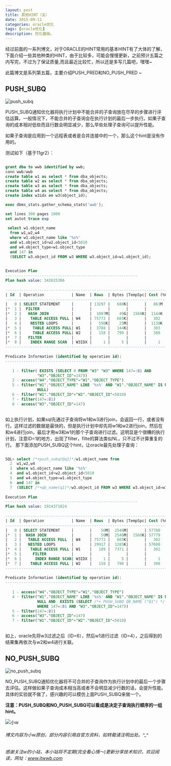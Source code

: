 ```yaml
---
layout: post
title: 其他HINT（五）
date: 2015-09-11
categories: oracle优化
tags: [oracle优化]
description: 优化基础。
---
```


经过前面的一系列博文，对于ORACLE的HINT常用的基本HINT有了大体的了解，下面介绍一些其他种类的HINT，由于比较多，可能会慢慢更新，之前预计五篇之内写完，不过为了保证质量,而且最近比较忙，所以还是多写几篇吧，嘿嘿~

此篇博文是系列第五篇，主要介绍PUSH_PRED和NO_PUSH_PRED ~


## PUSH_SUBQ 

![push_subq](https://docs.oracle.com/cd/E11882_01/server.112/e41084/img/push_subq_hint.gif)

PUSH_SUBQ通知优化器将执行计划中不能合并的子查询放在尽早的步骤进行评估运算。一般情况下，不能合并的子查询会在执行计划的最后一步执行。如果子查询的成本相对低些而且行数会明显减少，那么早些处理子查询可以提升性能。

如果子查询是应用到一个远程表或者是合并连接中的一个，那么这个hint是没有作用的。

测试如下（基于11gr2）：

```sql

grant dba to wwb identified by wwb;
conn wwb/wwb
create table w1 as select * from dba_objects;
create table w2 as select * from dba_objects;
create table w3 as select * from dba_objects;
create table w4 as select * from dba_objects;
create index w3idx on w3(object_id);

exec dbms_stats.gather_schema_stats('wwb');

set lines 300 pages 1000
set autot trace exp
 
 select w1.object_name 
  from w1,w2,w4
  where w1.object_name like '%s%'
  and w1.object_id+w2.object_id<5010
  and w4.object_type=w1.object_type
  and 147 in
  (SELECT w3.object_id FROM w3 WHERE w3.object_id=w1.object_id);
 
 
Execution Plan
----------------------------------------------------------
Plan hash value: 342615306
 
--------------------------------------------------------------------------------------
| Id  | Operation            | Name  | Rows  | Bytes |TempSpc| Cost (%CPU)| Time     |
--------------------------------------------------------------------------------------
|   0 | SELECT STATEMENT     |       | 13297 |   688K|       |   863M  (1)|999:59:59 |
|*  1 |  FILTER              |       |       |       |       |            |          |
|*  2 |   HASH JOIN          |       |  1007M|    49G|  1560K|  1144K  (1)| 03:49:00 |
|   3 |    TABLE ACCESS FULL | W4    | 75772 |   665K|       |   302   (1)| 00:00:04 |
|   4 |    NESTED LOOPS      |       |   598K|    25M|       |  1138K  (1)| 03:47:39 |
|*  5 |     TABLE ACCESS FULL| W1    |  3788 |   144K|       |   303   (1)| 00:00:04 |
|*  6 |     TABLE ACCESS FULL| W2    |   158 |   790 |       |   300   (1)| 00:00:04 |
|*  7 |   FILTER             |       |       |       |       |            |          |
|*  8 |    INDEX RANGE SCAN  | W3IDX |     1 |     5 |       |     1   (0)| 00:00:01 |
--------------------------------------------------------------------------------------
 
Predicate Information (identified by operation id):
---------------------------------------------------
 
   1 - filter( EXISTS (SELECT 0 FROM "W3" "W3" WHERE 147=:B1 AND
              "W3"."OBJECT_ID"=147))
   2 - access("W4"."OBJECT_TYPE"="W1"."OBJECT_TYPE")
   5 - filter("W1"."OBJECT_NAME" LIKE '%s%' AND "W1"."OBJECT_NAME" IS NOT
              NULL)
   6 - filter("W1"."OBJECT_ID"+"W2"."OBJECT_ID"<5010)
   7 - filter(147=:B1)
   8 - access("W3"."OBJECT_ID"=147)
   
```   
   
如上执行计划，如果sql先通过子查询将w1和w3进行join，会返回一行，或者没有行。这样过滤的数据是最快的，但是执行计划中却先将w1和w2进行join，然后在和w4进行join，最后才用w3和w1的那个子查询进行过滤。这明显是个很糟的执行计划，注意ID=1的地方，出现了filter，filte的算法类似NL，只不过不计算重复的行。
那下面添加PUSH_SUBQ这个hint，让oracle最先处理子查询：

```sql

SQL> select /*+push_subq(@q1)*/w1.object_name from
  2  w1,w2,w4
  3  where w1.object_name like '%s%'
  4  and w1.object_id+w2.object_id<5010
  5  and w4.object_type=w1.object_type
  6  and 147 in
  7  (SELECT /*+qb_name(q1)*/w3.object_id FROM w3 WHERE w3.object_id=w1.object_id);
 
Execution Plan
----------------------------------------------------------
Plan hash value: 1914371824
 
--------------------------------------------------------------------------------------
| Id  | Operation            | Name  | Rows  | Bytes |TempSpc| Cost (%CPU)| Time     |
--------------------------------------------------------------------------------------
|   0 | SELECT STATEMENT     |       |    50M|  2546M|       | 57780   (1)| 00:11:34 |
|*  1 |  HASH JOIN           |       |    50M|  2546M|  1560K| 57779   (1)| 00:11:34 |
|   2 |   TABLE ACCESS FULL  | W4    | 75772 |   665K|       |   302   (1)| 00:00:04 |
|   3 |   NESTED LOOPS       |       | 29917 |  1285K|       | 57080   (1)| 00:11:25 |
|*  4 |    TABLE ACCESS FULL | W1    |   189 |  7371 |       |   302   (1)| 00:00:04 |
|*  5 |     FILTER           |       |       |       |       |            |          |
|*  6 |      INDEX RANGE SCAN| W3IDX |     1 |     5 |       |     1   (0)| 00:00:01 |
|*  7 |    TABLE ACCESS FULL | W2    |   158 |   790 |       |   300   (1)| 00:00:04 |
--------------------------------------------------------------------------------------
 
Predicate Information (identified by operation id):
---------------------------------------------------
 
   1 - access("W4"."OBJECT_TYPE"="W1"."OBJECT_TYPE")
   4 - filter("W1"."OBJECT_NAME" LIKE '%s%' AND "W1"."OBJECT_NAME" IS NOT
              NULL AND  EXISTS (SELECT /*+ PUSH_SUBQ QB_NAME ("Q1") */ 0 FROM "W3" "W3"
              WHERE 147=:B1 AND "W3"."OBJECT_ID"=147))
   5 - filter(147=:B1)
   6 - access("W3"."OBJECT_ID"=147)
   7 - filter("W1"."OBJECT_ID"+"W2"."OBJECT_ID"<5010)
   
```
   
如上，oracle先将w3过滤之后（ID=6），然后w1进行过滤（ID=4），之后得到的结果集再依次与w2和w4进行关联。


## NO_PUSH_SUBQ 

![no_push_subq](https://docs.oracle.com/cd/E11882_01/server.112/e41084/img/no_push_subq_hint.gif)

NO_PUSH_SUBQ通知优化器将不可合并的子查询作为执行计划中的最后一个步骤去评估。这样做如果子查询成本相当高或者不会明显减少行数的话，会提升性能。
具体的实验就不做了，感兴趣的可以模仿上面PUSH_SUBQ来做一个。

**注意：PUSH_SUBQ和NO_PUSH_SUBQ可以看成是决定子查询执行顺序的一组hint。**






![小w](https://wx2.sinaimg.cn/mw1024/891ecf4fly1fr361nvrcnj207w07sad7.jpg)

###### 博文内容为小w原创，部分内容引用自官方资料，如转载请注明出处。^_^

###### 感谢关注w的小站，本小站将不定期(完全看心情～)更新分享技术知识，欢迎阅读，网址：www.itwwb.com



